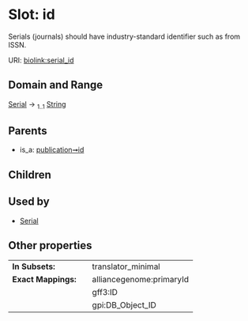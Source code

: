 
# Slot: id


Serials (journals) should have industry-standard identifier such as from ISSN.

URI: [biolink:serial_id](https://w3id.org/biolink/vocab/serial_id)


## Domain and Range

[Serial](Serial.md) &#8594;  <sub>1..1</sub> [String](types/String.md)

## Parents

 *  is_a: [publication➞id](publication_id.md)

## Children


## Used by

 * [Serial](Serial.md)

## Other properties

|  |  |  |
| --- | --- | --- |
| **In Subsets:** | | translator_minimal |
| **Exact Mappings:** | | alliancegenome:primaryId |
|  | | gff3:ID |
|  | | gpi:DB_Object_ID |

